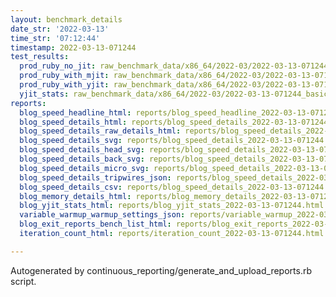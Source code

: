 ```yaml
---
layout: benchmark_details
date_str: '2022-03-13'
time_str: '07:12:44'
timestamp: 2022-03-13-071244
test_results:
  prod_ruby_no_jit: raw_benchmark_data/x86_64/2022-03/2022-03-13-071244_basic_benchmark_prod_ruby_no_jit.json
  prod_ruby_with_mjit: raw_benchmark_data/x86_64/2022-03/2022-03-13-071244_basic_benchmark_prod_ruby_with_mjit.json
  prod_ruby_with_yjit: raw_benchmark_data/x86_64/2022-03/2022-03-13-071244_basic_benchmark_prod_ruby_with_yjit.json
  yjit_stats: raw_benchmark_data/x86_64/2022-03/2022-03-13-071244_basic_benchmark_yjit_stats.json
reports:
  blog_speed_headline_html: reports/blog_speed_headline_2022-03-13-071244.html
  blog_speed_details_html: reports/blog_speed_details_2022-03-13-071244.html
  blog_speed_details_raw_details_html: reports/blog_speed_details_2022-03-13-071244.raw_details.html
  blog_speed_details_svg: reports/blog_speed_details_2022-03-13-071244.svg
  blog_speed_details_head_svg: reports/blog_speed_details_2022-03-13-071244.head.svg
  blog_speed_details_back_svg: reports/blog_speed_details_2022-03-13-071244.back.svg
  blog_speed_details_micro_svg: reports/blog_speed_details_2022-03-13-071244.micro.svg
  blog_speed_details_tripwires_json: reports/blog_speed_details_2022-03-13-071244.tripwires.json
  blog_speed_details_csv: reports/blog_speed_details_2022-03-13-071244.csv
  blog_memory_details_html: reports/blog_memory_details_2022-03-13-071244.html
  blog_yjit_stats_html: reports/blog_yjit_stats_2022-03-13-071244.html
  variable_warmup_warmup_settings_json: reports/variable_warmup_2022-03-13-071244.warmup_settings.json
  blog_exit_reports_bench_list_html: reports/blog_exit_reports_2022-03-13-071244.bench_list.html
  iteration_count_html: reports/iteration_count_2022-03-13-071244.html

---
```

Autogenerated by continuous_reporting/generate_and_upload_reports.rb script.
